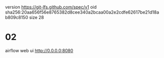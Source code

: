 version https://git-lfs.github.com/spec/v1
oid sha256:20aa656f56e8765382d8cee340a2bcaa00a2e2cdfe62617be21d18ab809c8150
size 28

# 02
airflow web ui http://0.0.0.0:8080